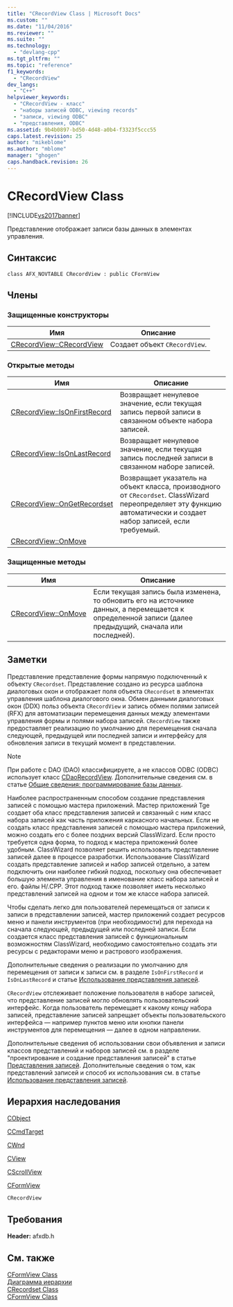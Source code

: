```yaml
---
title: "CRecordView Class | Microsoft Docs"
ms.custom: ""
ms.date: "11/04/2016"
ms.reviewer: ""
ms.suite: ""
ms.technology: 
  - "devlang-cpp"
ms.tgt_pltfrm: ""
ms.topic: "reference"
f1_keywords: 
  - "CRecordView"
dev_langs: 
  - "C++"
helpviewer_keywords: 
  - "CRecordView - класс"
  - "наборы записей ODBC, viewing records"
  - "записи, viewing ODBC"
  - "представления, ODBC"
ms.assetid: 9b4b0897-bd50-4d48-a0b4-f3323f5ccc55
caps.latest.revision: 25
author: "mikeblome"
ms.author: "mblome"
manager: "ghogen"
caps.handback.revision: 26
---
```

# CRecordView Class
[!INCLUDE[vs2017banner](../../assembler/inline/includes/vs2017banner.md)]

Представление отображает записи базы данных в элементах управления.  
  
## Синтаксис  
  
```  
class AFX_NOVTABLE CRecordView : public CFormView  
```  
  
## Члены  
  
### Защищенные конструкторы  
  
|Имя|Описание|  
|---------|--------------|  
|[CRecordView::CRecordView](../Topic/CRecordView::CRecordView.md)|Создает объект `CRecordView`.|  
  
### Открытые методы  
  
|Имя|Описание|  
|---------|--------------|  
|[CRecordView::IsOnFirstRecord](../Topic/CRecordView::IsOnFirstRecord.md)|Возвращает ненулевое значение, если текущая запись первой записи в связанном объекте набора записей.|  
|[CRecordView::IsOnLastRecord](../Topic/CRecordView::IsOnLastRecord.md)|Возвращает ненулевое значение, если текущая запись последней записи в связанном наборе записей.|  
|[CRecordView::OnGetRecordset](../Topic/CRecordView::OnGetRecordset.md)|Возвращает указатель на объект класса, производного от `CRecordset`.  ClassWizard переопределяет эту функцию автоматически и создает набор записей, если требуемый.|  
|[CRecordView::OnMove](../Topic/CRecordView::OnMove.md)||  
  
### Защищенные методы  
  
|Имя|Описание|  
|---------|--------------|  
|[CRecordView::OnMove](../Topic/CRecordView::OnMove.md)|Если текущая запись была изменена, то обновить его на источнике данных, а перемещается к определенной записи \(далее предыдущий, сначала или последней\).|  
  
## Заметки  
 Представление представление формы напрямую подключенный к объекту `CRecordset`.  Представление создано из ресурса шаблона диалоговых окон и отображает поля объекта `CRecordset` в элементах управления шаблона диалогового окна.  Обмен данными диалоговых окон \(DDX\) польз объекта `CRecordView` и запись обмен полями записей \(RFX\) для автоматизации перемещения данных между элементами управления формы и полями набора записей.  `CRecordView` также предоставляет реализацию по умолчанию для перемещения сначала следующей, предыдущей или последней записи и интерфейсу для обновления записи в текущий момент в представлении.  
  
> [!NOTE]
>  При работе с DAO \(DAO\) классифицируете, а не классов ODBC \(ODBC\) использует класс [CDaoRecordView](../../mfc/reference/cdaorecordview-class.md).  Дополнительные сведения см. в статье [Общие сведения: программирование базы данных](../../data/data-access-programming-mfc-atl.md).  
  
 Наиболее распространенным способом создание представления записей с помощью мастера приложений.  Мастер приложений Tge создает оба класс представления записей и связанный с ним класс набора записей как часть приложения каркасного начальных.  Если не создать класс представления записей с помощью мастера приложений, можно создать его с более поздних версий ClassWizard.  Если просто требуется одна форма, то подход к мастера приложений более удобным.  ClassWizard позволяет решить использовать представление записей далее в процессе разработки.  Использование ClassWizard создать представление записей и набор записей отдельно, а затем подключить они наиболее гибкий подход, поскольку она обеспечивает большую элемента управления в именование класс набора записей и его. файлы H\/.CPP.  Этот подход также позволяет иметь несколько представлений записей на одном и том же классе набора записей.  
  
 Чтобы сделать легко для пользователей перемещаться от записи к записи в представлении записей, мастер приложений создает ресурсов меню и панели инструментов \(при необходимости\) для перехода на сначала следующей, предыдущей или последней записи.  Если создается класс представления записей с функциональным возможностям ClassWizard, необходимо самостоятельно создать эти ресурсы с редакторами меню и растрового изображения.  
  
 Дополнительные сведения о реализации по умолчанию для перемещения от записи к записи см. в разделе `IsOnFirstRecord` и `IsOnLastRecord` и статье [Использование представления записей](../../data/using-a-record-view-mfc-data-access.md).  
  
 `CRecordView` отслеживает положение пользователя в наборе записей, что представление записей могло обновлять пользовательский интерфейс.  Когда пользователь перемещает к какому концу набора записей, представление записей запрещает объекты пользовательского интерфейса — например пунктов меню или кнопки панели инструментов для перемещения — далее в одном направлении.  
  
 Дополнительные сведения об использовании свои объявления и записи классов представлений и наборов записей см. в разделе "проектирование и создание представления записей" в статье [Представления записей](../../data/record-views-mfc-data-access.md).  Дополнительные сведения о том, как представлений записей и способ их использования см. в статье [Использование представления записей](../../data/using-a-record-view-mfc-data-access.md).  
  
## Иерархия наследования  
 [CObject](../Topic/CObject%20Class.md)  
  
 [CCmdTarget](../Topic/CCmdTarget%20Class.md)  
  
 [CWnd](../Topic/CWnd%20Class.md)  
  
 [CView](../Topic/CView%20Class.md)  
  
 [CScrollView](../../mfc/reference/cscrollview-class.md)  
  
 [CFormView](../../mfc/reference/cformview-class.md)  
  
 `CRecordView`  
  
## Требования  
 **Header:**  afxdb.h  
  
## См. также  
 [CFormView Class](../../mfc/reference/cformview-class.md)   
 [Диаграмма иерархии](../../mfc/hierarchy-chart.md)   
 [CRecordset Class](../Topic/CRecordset%20Class.md)   
 [CFormView Class](../../mfc/reference/cformview-class.md)